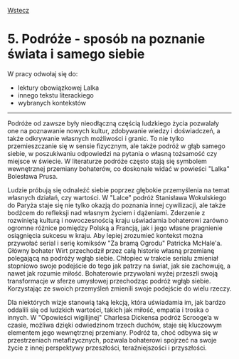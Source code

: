[Wstecz](../polski.md)

# 5. Podróże - sposób na poznanie świata i samego siebie

W pracy odwołaj się do:

-   lektury obowiązkowej Lalka
-   innego tekstu literackiego
-   wybranych kontekstów

---

Podróże od zawsze były nieodłączną częścią ludzkiego życia pozwalały one na poznawanie nowych kultur, zdobywanie wiedzy i doświadczeń, a także odkrywanie własnych możliwości i granic. To nie tylko przemieszczanie się w sensie fizycznym, ale także podróż w głąb samego siebie, w poszukiwaniu odpowiedzi na pytania o własną tożsamość czy miejsce w świecie. W literaturze podróże często stają się symbolem wewnętrznej przemiany bohaterów, co doskonale widać w powieści "Lalka" Bolesława Prusa.

Ludzie próbują się odnaleźć siebie poprzez głębokie przemyślenia na temat własnych działań, czy wartości. W "Lalce" podróż Stanisława Wokulskiego do Paryża staje się nie tylko okazją do poznania innej cywilizacji, ale także bodźcem do refleksji nad własnym życiem i dążeniami. Zderzenie z rozwiniętą kulturą i nowoczesnością kraju uświadamia bohaterowi zarówno ogromne różnice pomiędzy Polską a Francją, jak i jego własne pragnienie osiągnięcia sukcesu w kraju. Aby lepiej zrozumieć kontekst można przywołać serial i serię komiksów "Za bramą Ogrodu" Patricka McHale'a. Główny bohater Wirt przechodził przez całą historie własną przemianę polegającą na podróży wgłąb siebie. Chłopiec w trakcie serialu zmieniał stopniowo swoje podejście do tego jak patrzy na świat, jak sie zachowuję, a nawet jak rozumie miłość. Bohaterowie przywołani wyżej przeszli swoją transformacje w sferze umysłowej przechodząc podróż wgłąb siebie. Korzystając ze swoich przemyśleń zmienili swoje podejście do wielu rzeczy.

Dla niektórych wizje stanowią taką lekcją, która uświadamia im, jak bardzo oddalili się od ludzkich wartości, takich jak miłość, empatia i troska o innych. W "Opowieści wigilijnej" Charlesa Dickensa podróż Scrooge’a w czasie, możliwa dzięki odwiedzinom trzech duchów, staje się kluczowym elementem jego wewnętrznej przemiany. Podróż ta, choć odbywa się w przestrzeniach metafizycznych, pozwala bohaterowi spojrzeć na swoje życie z innej perspektywy przeszłości, teraźniejszości i przyszłości.
